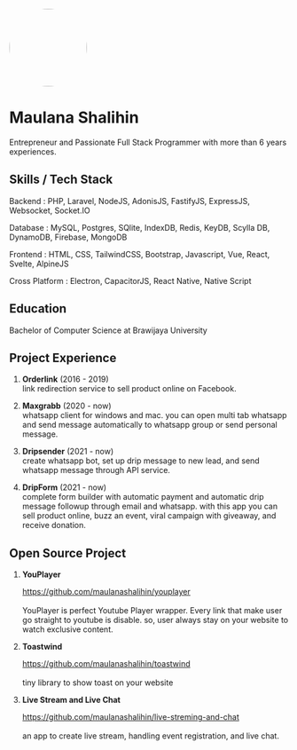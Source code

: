 <br>

<img src="https://storage.googleapis.com/turing_developers/avatar/1652779741210_IMG_20220517_172559_720_2.jpg" width="140px" style="border-radius : 100%" />

# Maulana Shalihin
 
Entrepreneur and Passionate Full Stack Programmer with more than 6 years experiences.

## Skills / Tech Stack

Backend : PHP, Laravel, NodeJS, AdonisJS, FastifyJS, ExpressJS, Websocket, Socket.IO

Database : MySQL, Postgres, SQlite, IndexDB, Redis, KeyDB, Scylla DB, DynamoDB, Firebase, MongoDB

Frontend : HTML, CSS, TailwindCSS, Bootstrap, Javascript, Vue, React, Svelte, AlpineJS

Cross Platform : Electron, CapacitorJS, React Native, Native Script


## Education
Bachelor of Computer Science at Brawijaya University

## Project Experience
1. **Orderlink** (2016 - 2019)
<br> link redirection service to sell product online on Facebook.

2. **Maxgrabb** (2020 - now)
<br> whatsapp client for windows and mac. you can open multi tab whatsapp and send message automatically to whatsapp group or send personal message.

3. **Dripsender** (2021 - now)
<br> create whatsapp bot, set up drip message to new lead, and send whatsapp message through API service.

4. **DripForm** (2021 - now)
<br> complete form builder with automatic payment and automatic drip message followup through email and whatsapp. with this app you can sell product online, buzz an event, viral campaign with giveaway, and receive donation.

## Open Source Project
1. **YouPlayer**
    
    https://github.com/maulanashalihin/youplayer <br><br>
    YouPlayer is perfect Youtube Player wrapper. Every link that make user go straight to youtube is disable. so, user always stay on your website to watch exclusive content.
    
2. **Toastwind**
    
    https://github.com/maulanashalihin/toastwind <br><br>
    tiny library to show toast on your website
    
3. **Live Stream and Live Chat**
    
   https://github.com/maulanashalihin/live-streming-and-chat <br><br>
   an app to create live stream, handling event registration, and live chat.
 
